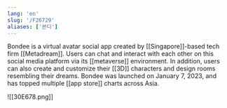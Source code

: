 ```yaml
---
lang: 'en'
slug: '/F26729'
aliases: ['본디']
---
```


Bondee is a virtual avatar social app created by [[Singapore]]-based tech firm [[Metadream]]. Users can chat and interact with each other on this social media platform via its [[metaverse]] environment. In addition, users can also create and customize their [[3D]] characters and design rooms resembling their dreams. Bondee was launched on January 7, 2023, and has topped multiple [[app store]] charts across Asia.

![[30E678.png]]
